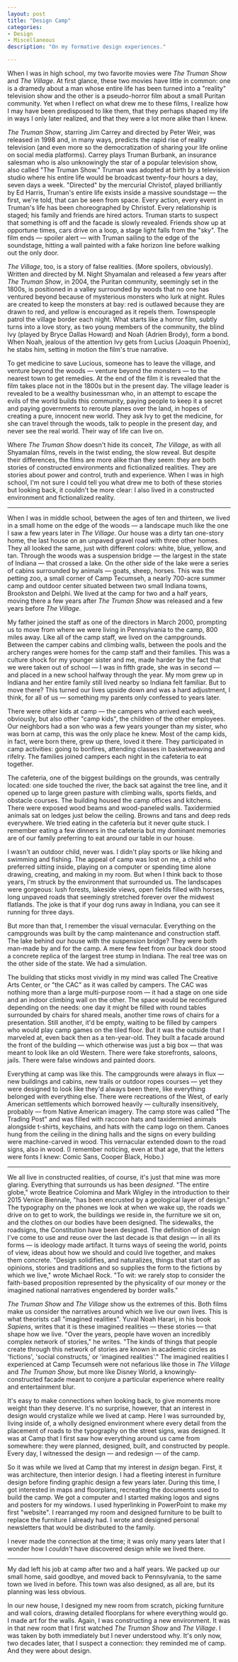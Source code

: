 ```yaml
---
layout: post
title: "Design Camp"
categories:
- Design
- Miscellaneous
description: "On my formative design experiences."

---
```


When I was in high school, my two favorite movies were *The Truman Show* and *The Village*. At first glance, these two movies have little in common: one is a dramedy about a man whose entire life has been turned into a "reality" television show and the other is a pseudo-horror film about a small Puritan community. Yet when I reflect on what drew me to these films, I realize how I may have been predisposed to like them, that they perhaps shaped my life in ways I only later realized, and  that they were a lot more alike than I knew.

*The Truman Show*, starring Jim Carrey and directed by Peter Weir, was released in 1998 and, in many ways, predicts the rapid rise of reality television (and even more so the democratization of sharing your life online on social media platforms). Carrey plays Truman Burbank, an insurance salesman who is also unknowingly the star of a popular television show, also called "The Truman Show." Truman was adopted at birth by a television studio where his entire life would be broadcast twenty-four hours a day, seven days a week. "Directed" by the mercurial Christof, played brilliantly by Ed Harris, Truman's entire life exists inside a massive soundstage — the first, we're told, that can be seen from space. Every action, every event in Truman's life has been choreographed by Christof. Every relationship is staged; his family and friends are hired actors. Truman starts to suspect that something is off and the facade is slowly revealed. Friends show up at opportune times, cars drive on a loop, a stage light falls from the "sky". The film ends — spoiler alert — with Truman sailing to the edge of the soundstage, hitting a wall painted with a fake horizon line before walking out the only door.

*The Village*, too, is a story of false realities. (More spoilers, obviously). Written and directed by M. Night Shyamalan and released a few years after *The Truman Show*, in 2004, the Puritan community, seemingly set in the 1800s, is positioned in a valley surrounded by woods that no one has ventured beyond because of mysterious monsters who lurk at night. Rules are created to keep the monsters at bay: red is outlawed because they are drawn to red, and yellow is encouraged as it repels them. Townspeople patrol the village border each night. What starts like a horror film, subtly turns into a love story, as two young members of the community, the blind Ivy (played by Bryce Dallas Howard) and Noah (Adrien Brody), form a bond. When Noah, jealous of the attention Ivy gets from Lucius (Joaquin Phoenix), he stabs him, setting in motion the film's true narrative.

To get medicine to save Lucious, someone has to leave the village, and venture beyond the woods — venture beyond the monsters — to the nearest town to get remedies. At the end of the film it is revealed that the film takes place not in the 1800s but in the present day. The village leader is revealed to be a wealthy businessman who, in an attempt to escape the evils of the world builds this community, paying people to keep it a secret and paying governments to reroute planes over the land, in hopes of creating a pure, innocent new world. They ask Ivy to get the medicine, for she can travel through the woods, talk to people in the present day, and never see the real world. Their way of life can live on.

Where *The Truman Show* doesn't hide its conceit, *The Village*, as with all Shyamalan films, revels in the twist ending, the slow reveal. But despite their differences, the films are more alike than they seem: they are both stories of constructed environments and fictionalized realities. They are stories about power and control, truth and experience. When I was in high school, I'm not sure I could tell you what drew me to both of these stories but looking back, it couldn't be more clear: I also lived in a constructed environment and fictionalized reality.

---

When I was in middle school, between the ages of ten and thirteen, we lived in a small home on the edge of the woods — a landscape much like the one I saw a few years later in *The Village*. Our house was a dirty tan one-story home, the last house on an unpaved gravel road with three other homes. They all looked the same, just with different colors: white, blue, yellow, and tan. Through the woods was a suspension bridge — the largest in the state of Indiana — that crossed a lake. On the other side of the lake were a series of cabins surrounded by animals — goats, sheep, horses. This was the petting zoo, a small corner of Camp Tecumseh, a nearly 700-acre summer camp and outdoor center situated between two small Indiana towns, Brookston and Delphi. We lived at the camp for two and a half years, moving there a few years after *The Truman Show* was released and a few years before *The Village*.

My father joined the staff as one of the directors in March 2000, prompting us to move from where we were living in Pennsylvania to the camp, 800 miles away. Like all of the camp staff, we lived on the campgrounds. Between the camper cabins and climbing walls, between the pools and the archery ranges were homes for the camp staff and their families. This was a culture shock for my younger sister and me, made harder by the fact that we were taken out of school — I was in fifth grade, she was in second — and placed in a new school halfway through the year. My mom grew up in Indiana and her entire family still lived nearby so Indiana felt familiar. But to move there? This turned our lives upside down and was a hard adjustment, I think, for all of us — something my parents only confessed to years later.

There were other kids at camp — the campers who arrived each week, obviously, but also other "camp kids", the children of the other employees. Our neighbors had a son who was a few years younger than my sister, who was born at camp, this was the only place he knew. Most of the camp kids, in fact, were born there, grew up there, loved it there. They participated in camp activities: going to bonfires, attending classes in basketweaving and rifelry. The families joined campers each night in the cafeteria to eat together.

The cafeteria, one of the biggest buildings on the grounds, was centrally located: one side touched the river, the back sat against the tree line, and it opened up to large green pasture with climbing walls, sports fields, and obstacle courses. The building housed the camp offices and kitchens. There were exposed wood beams and wood-paneled walls. Taxidermied animals sat on ledges just below the ceiling. Browns and tans and deep reds everywhere. We tried eating in the cafeteria but it never quite stuck. I remember eating a few dinners in the cafeteria but my dominant memories are of our family preferring to eat around our table in our house.

I wasn't an outdoor child, never was. I didn't play sports or like hiking and swimming and fishing. The appeal of camp was lost on me, a child who preferred sitting inside, playing on a computer or spending time alone drawing, creating, and making in my room. But when I think back to those years, I'm struck by the environment that surrounded us. The landscapes were gorgeous: lush forests, lakeside views, open fields filled with horses, long unpaved roads that seemingly stretched forever over the midwest flatlands. The joke is that if your dog runs away in Indiana, you can see it running for three days.

But more than that, I remember the visual vernacular. Everything on the campgrounds was built by the camp maintenance and construction staff. The lake behind our house with the suspension bridge? They were both man-made by and for the camp. A mere few feet from our back door stood a concrete replica of the largest tree stump in Indiana. The real tree was on the other side of the state. We had a simulation.

The building that sticks most vividly in my mind was called The Creative Arts Center, or "the CAC" as it was called by campers. The CAC was nothing more than a large multi-purpose room — it had a stage on one side and an indoor climbing wall on the other. The space would be reconfigured depending on the needs: one day it might be filled with round tables surrounded by chairs for shared meals, another time rows of chairs for a presentation. Still another, it'd be empty, waiting to be filled by campers who would play camp games on the tiled floor. But it was the outside that I marveled at, even back then as a ten-year-old. They built a facade around the front of the building — which otherwise was just a big box — that was meant to look like an old Western. There were fake storefronts, saloons, jails. There were false windows and painted doors.

Everything at camp was like this. The campgrounds were always in flux — new buildings and cabins, new trails or outdoor ropes courses — yet they were designed to look like they'd always been there, like everything belonged with everything else. There were recreations of the West, of early American settlements which borrowed heavily — culturally insensitively, probably — from Native American imagery. The camp store was called "The Trading Post" and was filled with raccoon hats and taxidermied animals alongside t-shirts, keychains, and hats with the camp logo on them. Canoes hung from the ceiling in the dining halls and the signs on every building were machine-carved in wood. This vernacular extended down to the road signs, also in wood. (I remember noticing, even at that age, that the letters were fonts I knew: Comic Sans, Cooper Black, Hobo.)

---

We all live in constructed realities, of course, it's just that mine was more glaring. Everything that surrounds us has been *designed*. "The entire globe," wrote Beatrice Colomina and Mark Wigley in the introduction to their 2015 Venice Biennale, "has been encrusted by a geological layer of design." The typography on the phones we look at when we wake up, the roads we drive on to get to work, the buildings we reside in, the furniture we sit on, and the clothes on our bodies have been designed. The sidewalks, the roadsigns, the Constitution have been designed. The definition of design I've come to use and reuse over the last decade is that design — in all its forms — is ideology made artifact. It turns ways of seeing the world, points of view, ideas about how we should and could live together, and makes them concrete. "Design solidifies, and naturalizes, things that start off as opinions, stories and traditions and so supplies the form to the fictions by which we live," wrote Michael Rock. "To wit: we rarely stop to consider the faith-based proposition represented by the physicality of our money or the imagined national narratives engendered by border walls."

*The Truman Show* and *The Village* show us the extremes of this. Both films make us consider the narratives around which we live our own lives. This is what theorists call "imagined realities". Yuval Noah Harari, in his book *Sapiens*, writes that it is these imagined realities — these stories — that shape how we live. "Over the years, people have woven an incredibly complex network of stories," he writes. "The kinds of things that people create through this network of stories are known in academic circles as 'fictions', 'social constructs,' or 'imagined realities'." The imagined realities I experienced at Camp Tecumseh were not nefarious like those in *The Village* and *The Truman Show*, but more like Disney World, a knowingly-constructed facade meant to conjure a particular experience where reality and entertainment blur.

It's easy to make connections when looking back, to give moments more weight than they deserve. It's no surprise, however, that an interest in design would crystalize while we lived at camp. Here I was surrounded by, living inside of, a wholly designed environment where every detail from the placement of roads to the typography on the street signs, was designed. It was at Camp that I first saw how everything around us came from somewhere: they were planned, designed, built, and constructed by people. Every day, I witnessed the design — and redesign — of the camp.

So it was while we lived at Camp that my interest in *design* began. First, it was architecture, then interior design. I had a fleeting interest in furniture design before finding graphic design a few years later. During this time, I got interested in maps and floorplans, recreating the documents used to build the camp. We got a computer and I started making logos and signs and posters for my windows. I used hyperlinking in PowerPoint to make my first "website". I rearranged my room and designed furniture to be built to replace the furniture I already had. I wrote and designed personal newsletters that would be distributed to the family.

I never made the connection at the time; it was only many years later that I wonder how I *couldn't* have discovered design while we lived there.

---

My dad left his job at camp after two and a half years. We packed up our small home, said goodbye, and moved back to Pennsylvania, to the same town we lived in before. This town was also designed, as all are, but its planning was less obvious.

In our new house, I designed my new room from scratch, picking furniture and wall colors, drawing detailed floorplans for where everything would go. I made art for the walls. Again, I was constructing a new environment. It was in that new room that I first watched *The Truman Show* and *The Village*. I was taken by both immediately but I never understood why. It's only now, two decades later, that I suspect a connection: they reminded me of camp. And they were about design.
